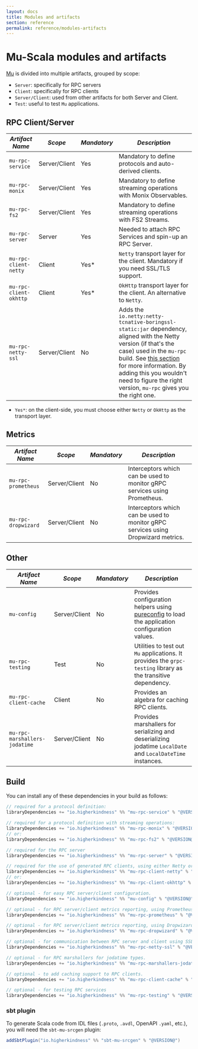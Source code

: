 ```yaml
---
layout: docs
title: Modules and artifacts
section: reference
permalink: reference/modules-artifacts
---
```


# Mu-Scala modules and artifacts

[Mu] is divided into multiple artifacts, grouped by scope:

* `Server`: specifically for RPC servers
* `Client`: specifically for RPC clients
* `Server/Client`: used from other artifacts for both Server and Client.
* `Test`: useful to test `Mu` applications.

## RPC Client/Server

| *Artifact Name*  | *Scope*  | *Mandatory*  | *Description*  |
|---|---|---|---|
| `mu-rpc-service`  | Server/Client  | Yes  | Mandatory to define protocols and auto-derived clients. |
| `mu-rpc-monix`  | Server/Client  | Yes  | Mandatory to define streaming operations with Monix Observables. |
| `mu-rpc-fs2`  | Server/Client  | Yes  | Mandatory to define streaming operations with FS2 Streams. |
| `mu-rpc-server`  | Server  | Yes  | Needed to attach RPC Services and spin-up an RPC Server. |
| `mu-rpc-client-netty`  | Client  | Yes*  | `Netty` transport layer for the client. Mandatory if you need SSL/TLS support. |
| `mu-rpc-client-okhttp`  | Client  | Yes*  | `OkHttp` transport layer for the client. An alternative to `Netty`. |
| `mu-rpc-netty-ssl`  | Server/Client  | No  | Adds the `io.netty:netty-tcnative-boringssl-static:jar` dependency, aligned with the Netty version (if that's the case) used in the `mu-rpc` build. See [this section](https://github.com/grpc/grpc-java/blob/master/SECURITY.md#netty) for more information. By adding this you wouldn't need to figure the right version, `mu-rpc` gives you the right one. |

* `Yes*`: on the client-side, you must choose either `Netty` or `OkHttp` as the transport layer.

## Metrics

| *Artifact Name*   | *Scope*  | *Mandatory*  | *Description*  |
|---|---|---|---|
| `mu-rpc-prometheus`  | Server/Client  | No  | Interceptors which can be used to monitor gRPC services using Prometheus.  |
| `mu-rpc-dropwizard`  | Server/Client  | No  | Interceptors which can be used to monitor gRPC services using Dropwizard metrics.  |

## Other

| *Artifact Name*  | *Scope*  | *Mandatory*  | *Description*  |
|---|---|---|---|
| `mu-config`  | Server/Client  | No  | Provides configuration helpers using [pureconfig] to load the application configuration values.  |
| `mu-rpc-testing`  | Test  | No  | Utilities to test out `Mu` applications. It provides the `grpc-testing` library as the transitive dependency.  |
| `mu-rpc-client-cache`  | Client  | No  | Provides an algebra for caching RPC clients.  |
| `mu-rpc-marshallers-jodatime`  | Server/Client  | No  | Provides marshallers for serializing and deserializing jodatime `LocalDate` and `LocalDateTime` instances.  |

## Build
You can install any of these dependencies in your build as follows:

```sbt
// required for a protocol definition:
libraryDependencies += "io.higherkindness" %% "mu-rpc-service" % "@VERSION@"

// required for a protocol definition with streaming operations:
libraryDependencies += "io.higherkindness" %% "mu-rpc-monix" % "@VERSION@"
// or:
libraryDependencies += "io.higherkindness" %% "mu-rpc-fs2" % "@VERSION@"

// required for the RPC server
libraryDependencies += "io.higherkindness" %% "mu-rpc-server" % "@VERSION@"

// required for the use of generated RPC clients, using either Netty or OkHttp as transport layer:
libraryDependencies += "io.higherkindness" %% "mu-rpc-client-netty" % "@VERSION@"
// or:
libraryDependencies += "io.higherkindness" %% "mu-rpc-client-okhttp" % "@VERSION@"

// optional - for easy RPC server/client configuration.
libraryDependencies += "io.higherkindness" %% "mu-config" % "@VERSION@"

// optional - for RPC server/client metrics reporting, using Prometheus.
libraryDependencies += "io.higherkindness" %% "mu-rpc-prometheus" % "@VERSION@"

// optional - for RPC server/client metrics reporting, using Dropwizard.
libraryDependencies += "io.higherkindness" %% "mu-rpc-dropwizard" % "@VERSION@"

// optional - for communication between RPC server and client using SSL/TLS.
libraryDependencies += "io.higherkindness" %% "mu-rpc-netty-ssl" % "@VERSION@"

// optional - for RPC marshallers for jodatime types.
libraryDependencies += "io.higherkindness" %% "mu-rpc-marshallers-jodatime" % "@VERSION@"

// optional - to add caching support to RPC clients.
libraryDependencies += "io.higherkindness" %% "mu-rpc-client-cache" % "@VERSION@"

// optional - for testing RPC services
libraryDependencies += "io.higherkindness" %% "mu-rpc-testing" % "@VERSION@" % Test
```

### sbt plugin

To generate Scala code from IDL files (`.proto`, `.avdl`, OpenAPI `.yaml`,
etc.), you will need the `sbt-mu-srcgen` plugin:

```sbt
addSbtPlugin("io.higherkindness" %% "sbt-mu-srcgen" % "@VERSION@")
```

[Avro]: https://avro.apache.org/
[FS2]: https://github.com/functional-streams-for-scala/fs2
[gRPC]: https://grpc.io/
[Monix]: https://monix.io/
[Mu]: https://github.com/higherkindness/mu-scala
[OpenAPI]: https://swagger.io/docs/specification/about/
[Protobuf]: https://developers.google.com/protocol-buffers
[pureconfig]: https://github.com/pureconfig/pureconfig
